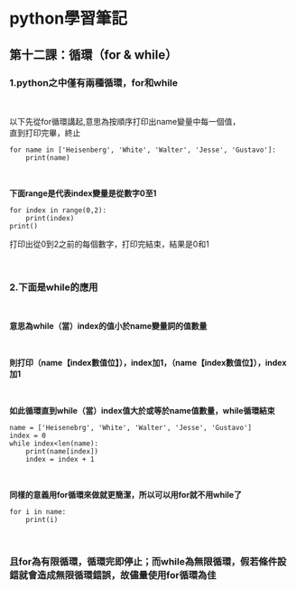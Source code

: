 # python學習筆記

## 第十二課：循環（for & while）

### 1.python之中僅有兩種循環，for和while

&nbsp;

以下先從for循環講起,意思為按順序打印出name變量中每一個值，  
直到打印完畢，終止

```
for name in ['Heisenberg', 'White', 'Walter', 'Jesse', 'Gustavo']:
    print(name)
```

&nbsp;

**下面range是代表index變量是從數字0至1**

```
for index in range(0,2):
    print(index)
print()
```
打印出從0到2之前的每個數字，打印完結束，結果是0和1

&nbsp;

### 2.下面是while的應用

&nbsp;

**意思為while（當）index的值小於name變量詞的值數量**

<br>

**則打印（name【index數值位】），index加1，（name【index數值位】），index加1**

<br>

**如此循環直到while（當）index值大於或等於name值數量，while循環結束**

```
name = ['Heisenebrg', 'White', 'Walter', 'Jesse', 'Gustavo']
index = 0
while index<len(name):
    print(name[index])
    index = index + 1
```

&nbsp;

**同樣的意義用for循環來做就更簡潔，所以可以用for就不用while了**

```
for i in name:
    print(i)
```

&nbsp;

### 且for為有限循環，循環完即停止；而while為無限循環，假若條件設錯就會造成無限循環錯誤，故儘量使用for循環為佳
